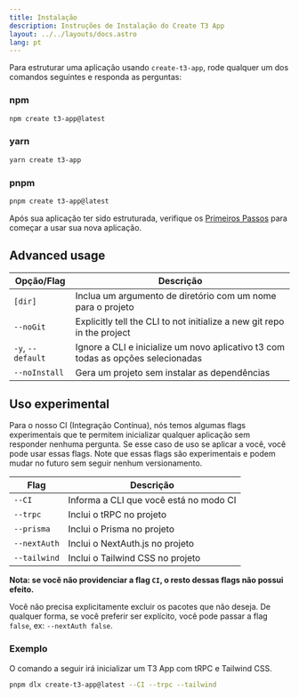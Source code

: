 ```yaml
---
title: Instalação
description: Instruções de Instalação do Create T3 App
layout: ../../layouts/docs.astro
lang: pt
---
```


Para estruturar uma aplicação usando `create-t3-app`, rode qualquer um dos comandos seguintes e responda as perguntas:

### npm

```bash
npm create t3-app@latest
```

### yarn

```bash
yarn create t3-app
```

### pnpm

```bash
pnpm create t3-app@latest
```

Após sua aplicação ter sido estruturada, verifique os [Primeiros Passos](/pt/usage/first-steps) para começar a usar sua nova aplicação.

## Advanced usage

| Opção/Flag        | Descrição                                                                        |
| ----------------- | -------------------------------------------------------------------------------- |
| `[dir]`           | Inclua um argumento de diretório com um nome para o projeto                      |
| `--noGit`         | Explicitly tell the CLI to not initialize a new git repo in the project          |
| `-y`, `--default` | Ignore a CLI e inicialize um novo aplicativo t3 com todas as opções selecionadas |
| `--noInstall`     | Gera um projeto sem instalar as dependências                                     |

## Uso experimental

Para o nosso CI (Integração Contínua), nós temos algumas flags experimentais que te permitem inicializar qualquer aplicação sem responder nenhuma pergunta. Se esse caso de uso se aplicar a você, você pode usar essas flags. Note que essas flags são experimentais e podem mudar no futuro sem seguir nenhum versionamento.

| Flag         | Descrição                              |
| ------------ | -------------------------------------- |
| `--CI`       | Informa a CLI que você está no modo CI |
| `--trpc`     | Inclui o tRPC no projeto               |
| `--prisma`   | Inclui o Prisma no projeto             |
| `--nextAuth` | Inclui o NextAuth.js no projeto        |
| `--tailwind` | Inclui o Tailwind CSS no projeto       |

**Nota: se você não providenciar a flag `CI`, o resto dessas flags não possui efeito.**

Você não precisa explicitamente excluir os pacotes que não deseja. De qualquer forma, se você preferir ser explícito, você pode passar a flag `false`, ex: `--nextAuth false`.

### Exemplo

O comando a seguir irá inicializar um T3 App com tRPC e Tailwind CSS.

```bash
pnpm dlx create-t3-app@latest --CI --trpc --tailwind
```
